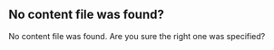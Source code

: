 ## No content file was found?

No content file was found. Are you sure the right one was specified?
